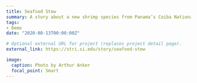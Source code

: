 ```yaml
---
title: Seafood Stew
summary: A story about a new shrimp species from Panama’s Coiba National Park featuring Matt Leray. 
tags:
- Demo
date: "2020-08-13T00:00:00Z"

# Optional external URL for project (replaces project detail page).
external_link: https://stri.si.edu/story/seafood-stew

image:
  caption: Photo by Arthur Anker
  focal_point: Smart
---
```

